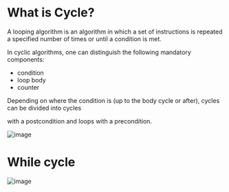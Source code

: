 # What is Cycle?

A looping algorithm is an algorithm in which a set of instructions is repeated a specified number of times or until a condition is met.

In cyclic algorithms, one can distinguish the following
mandatory components:

* condition
* loop body
* counter

Depending on where the condition is (up to the body
cycle or after), cycles can be divided into cycles

with a postcondition and loops with a precondition.

![image](https://user-images.githubusercontent.com/70141250/126518303-966fd80e-bb6b-4975-b88e-b7c55c9493cd.png)


# While cycle

![image](https://user-images.githubusercontent.com/70141250/126520380-0a8b0a6e-cff4-4f21-9f47-9610e4c7ab72.png)
